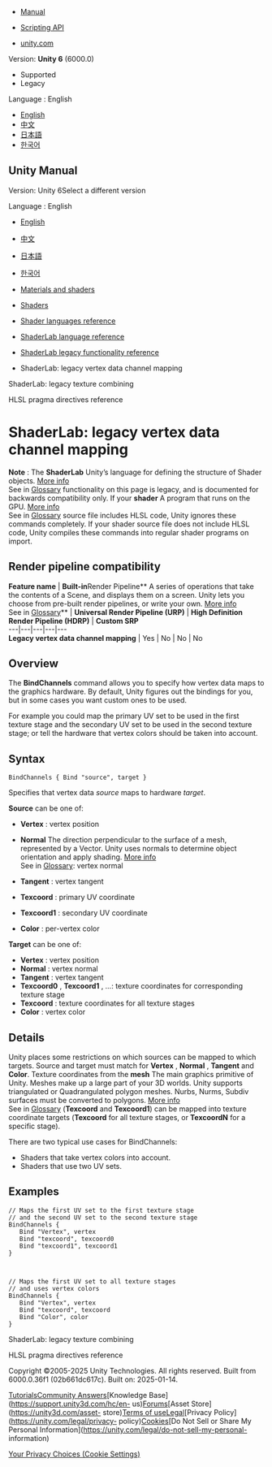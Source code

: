 [](https://docs.unity3d.com)

  * [Manual](../Manual/index.html)
  * [Scripting API](../ScriptReference/index.html)

  * [unity.com](https://unity.com/)

Version: **Unity 6** (6000.0)

  * Supported
  * Legacy

Language : English

  * [English](/Manual/SL-BindChannels.html)
  * [中文](/cn/current/Manual/SL-BindChannels.html)
  * [日本語](/ja/current/Manual/SL-BindChannels.html)
  * [한국어](/kr/current/Manual/SL-BindChannels.html)

[](https://docs.unity3d.com)

## Unity Manual

Version: Unity 6Select a different version

Language : English

  * [English](/Manual/SL-BindChannels.html)
  * [中文](/cn/current/Manual/SL-BindChannels.html)
  * [日本語](/ja/current/Manual/SL-BindChannels.html)
  * [한국어](/kr/current/Manual/SL-BindChannels.html)

  * [Materials and shaders](materials-and-shaders.html)
  * [Shaders](Shaders.html)
  * [Shader languages reference](shaders-reference.html)
  * [ShaderLab language reference](SL-Reference.html)
  * [ShaderLab legacy functionality reference](shader-shaderlab-legacy.html)
  * ShaderLab: legacy vertex data channel mapping

[](SL-SetTexture.html)

ShaderLab: legacy texture combining

[](SL-PragmaDirectives.html)

HLSL pragma directives reference

# ShaderLab: legacy vertex data channel mapping

**Note** : The **ShaderLab** Unity’s language for defining the structure of
Shader objects. [More info](SL-Shader.html)  
See in [Glossary](Glossary.html#ShaderLab) functionality on this page is
legacy, and is documented for backwards compatibility only. If your **shader**
A program that runs on the GPU. [More info](Shaders.html)  
See in [Glossary](Glossary.html#Shader) source file includes HLSL code, Unity
ignores these commands completely. If your shader source file does not include
HLSL code, Unity compiles these commands into regular shader programs on
import.

## Render pipeline compatibility

**Feature name** | **Built-in**Render Pipeline** A series of operations that take the contents of a Scene, and displays them on a screen. Unity lets you choose from pre-built render pipelines, or write your own. [More info](render-pipelines.html)  
See in [Glossary](Glossary.html#Renderpipeline)** | **Universal Render Pipeline (URP)** | **High Definition Render Pipeline (HDRP)** | **Custom SRP**  
---|---|---|---|---  
**Legacy vertex data channel mapping** | Yes | No | No | No  
  
## Overview

The **BindChannels** command allows you to specify how vertex data maps to the
graphics hardware. By default, Unity figures out the bindings for you, but in
some cases you want custom ones to be used.

For example you could map the primary UV set to be used in the first texture
stage and the secondary UV set to be used in the second texture stage; or tell
the hardware that vertex colors should be taken into account.

## Syntax

    
    
    BindChannels { Bind "source", target }
    

Specifies that vertex data _source_ maps to hardware _target_.

**Source** can be one of:

  * **Vertex** : vertex position
  * **Normal** The direction perpendicular to the surface of a mesh, represented by a Vector. Unity uses normals to determine object orientation and apply shading. [More info](scripting-vectors.html)  
See in [Glossary](Glossary.html#Normal): vertex normal

  * **Tangent** : vertex tangent
  * **Texcoord** : primary UV coordinate
  * **Texcoord1** : secondary UV coordinate
  * **Color** : per-vertex color

**Target** can be one of:

  * **Vertex** : vertex position
  * **Normal** : vertex normal
  * **Tangent** : vertex tangent
  * **Texcoord0** , **Texcoord1** , …: texture coordinates for corresponding texture stage
  * **Texcoord** : texture coordinates for all texture stages
  * **Color** : vertex color

## Details

Unity places some restrictions on which sources can be mapped to which
targets. Source and target must match for **Vertex** , **Normal** ,
**Tangent** and **Color**. Texture coordinates from the **mesh** The main
graphics primitive of Unity. Meshes make up a large part of your 3D worlds.
Unity supports triangulated or Quadrangulated polygon meshes. Nurbs, Nurms,
Subdiv surfaces must be converted to polygons. [More info](mesh.html)  
See in [Glossary](Glossary.html#Mesh) (**Texcoord** and **Texcoord1**) can be
mapped into texture coordinate targets (**Texcoord** for all texture stages,
or **TexcoordN** for a specific stage).

There are two typical use cases for BindChannels:

  * Shaders that take vertex colors into account.
  * Shaders that use two UV sets.

## Examples

    
    
    // Maps the first UV set to the first texture stage
    // and the second UV set to the second texture stage
    BindChannels {
       Bind "Vertex", vertex
       Bind "texcoord", texcoord0
       Bind "texcoord1", texcoord1
    }
    
    
    
    // Maps the first UV set to all texture stages
    // and uses vertex colors
    BindChannels {
       Bind "Vertex", vertex
       Bind "texcoord", texcoord
       Bind "Color", color
    }
    

[](SL-SetTexture.html)

ShaderLab: legacy texture combining

[](SL-PragmaDirectives.html)

HLSL pragma directives reference

Copyright ©2005-2025 Unity Technologies. All rights reserved. Built from
6000.0.36f1 (02b661dc617c). Built on: 2025-01-14.

[Tutorials](https://learn.unity.com/)[Community
Answers](https://answers.unity3d.com)[Knowledge
Base](https://support.unity3d.com/hc/en-
us)[Forums](https://forum.unity3d.com)[Asset Store](https://unity3d.com/asset-
store)[Terms of
use](https://docs.unity3d.com/Manual/TermsOfUse.html)[Legal](https://unity.com/legal)[Privacy
Policy](https://unity.com/legal/privacy-
policy)[Cookies](https://unity.com/legal/cookie-policy)[Do Not Sell or Share
My Personal Information](https://unity.com/legal/do-not-sell-my-personal-
information)

[Your Privacy Choices (Cookie Settings)](javascript:void\(0\);)

